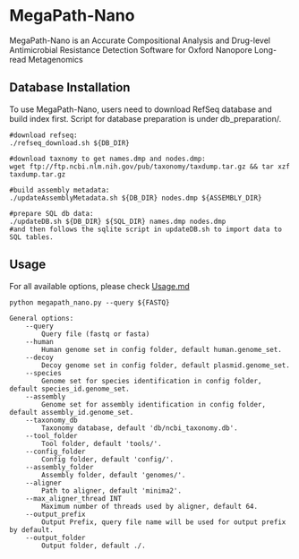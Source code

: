 # MegaPath-Nano
MegaPath-Nano is an Accurate Compositional Analysis and Drug-level Antimicrobial Resistance Detection Software for Oxford Nanopore Long-read Metagenomics

## Database Installation
To use MegaPath-Nano, users need to download RefSeq database and build index first. Script for database preparation is under db_preparation/.
```
#download refseq:
./refseq_download.sh ${DB_DIR}

#download taxnomy to get names.dmp and nodes.dmp:
wget ftp://ftp.ncbi.nlm.nih.gov/pub/taxonomy/taxdump.tar.gz && tar xzf taxdump.tar.gz

#build assembly metadata:
./updateAssemblyMetadata.sh ${DB_DIR} nodes.dmp ${ASSEMBLY_DIR}

#prepare SQL db data:
./updateDB.sh ${DB_DIR} ${SQL_DIR} names.dmp nodes.dmp
#and then follows the sqlite script in updateDB.sh to import data to SQL tables.
```

## Usage
For all available options, please check [Usage.md](docs/Usage.md)
```
python megapath_nano.py --query ${FASTQ}

General options:
    --query
        Query file (fastq or fasta)
    --human
        Human genome set in config folder, default human.genome_set.
    --decoy
        Decoy genome set in config folder, default plasmid.genome_set.
    --species
        Genome set for species identification in config folder, default species_id.genome_set.
    --assembly
        Genome set for assembly identification in config folder, default assembly_id.genome_set.
    --taxonomy_db
        Taxonomy database, default 'db/ncbi_taxonomy.db'.
    --tool_folder
        Tool folder, default 'tools/'.
    --config_folder
        Config folder, default 'config/'.
    --assembly_folder
        Assembly folder, default 'genomes/'.
    --aligner
        Path to aligner, default 'minima2'.
    --max_aligner_thread INT
        Maximum number of threads used by aligner, default 64.
    --output_prefix
        Output Prefix, query file name will be used for output prefix by default.
    --output_folder
        Output folder, default ./.
```
